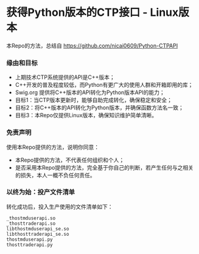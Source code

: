 # 获得Python版本的CTP接口 - Linux版本

本Repo的方法，总结自 https://github.com/nicai0609/Python-CTPAPI

### 缘由和目标

* 上期技术CTP系统提供的API是C++版本；
* C++开发的普及程度较低，而Python有更广大的使用人群和开箱即用的库；
* Swig.org 提供将C++版本的API转化为Python版本API的能力；
* 目标1：当CTP版本更新时，能够自助完成转化，确保稳定和安全；
* 目标2：将C++版本的API转化为Python版本，并确保函数方法名一致；
* 目标3：本Repo仅提供Linux版本，确保知识维护简单清晰。

### 免责声明

使用本Repo提供的方法，说明你同意：
* 本Repo提供的方法，不代表任何组织和个人；
* 是否采用本Repo提供的方法，完全基于你自己的判断，若产生任何与之相关的损失，本人一概不负任何责任。

### 以终为始：投产文件清单

转化成功后，投入生产使用的文件清单如下：

```
_thostmduserapi.so
_thosttraderapi.so
libthostmduserapi_se.so
libthosttraderapi_se.so
thostmduserapi.py
thosttraderapi.py
```

